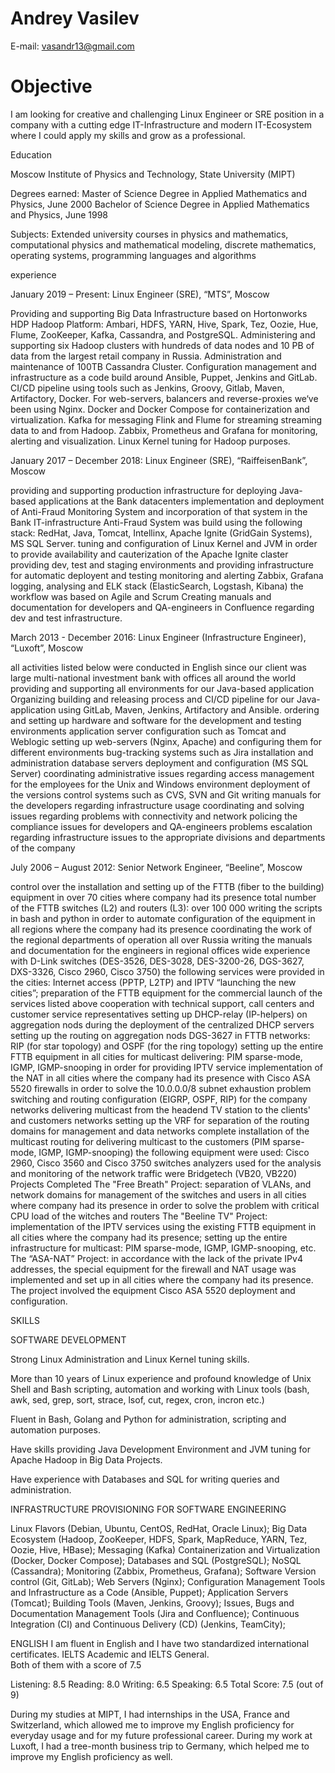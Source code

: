 # Andrey Vasilev


E-mail:			vasandr13@gmail.com

# Objective

I am looking for creative and challenging Linux Engineer or SRE position in a company with a cutting edge IT-Infrastructure and modern IT-Ecosystem where I could apply my skills and grow as a professional.
 
Education

Moscow Institute of Physics and Technology, State University (MIPT)

Degrees earned:
Master of Science Degree in Applied Mathematics and Physics, June 2000
Bachelor of Science Degree in Applied Mathematics and Physics, June 1998

Subjects:
Extended university courses in physics and mathematics, computational physics and mathematical modeling, discrete mathematics, operating systems, programming languages and algorithms

experience

January 2019 – Present:  Linux Engineer (SRE), “MTS”, Moscow

Providing and supporting Big Data Infrastructure based on Hortonworks HDP Hadoop Platform: Ambari, HDFS, YARN, Hive, Spark, Tez, Oozie, Hue, Flume, ZooKeeper, Kafka, Cassandra, and PostgreSQL.
Administering and supporting six Hadoop clusters with hundreds of data nodes and 10 PB of data from the largest retail company in Russia.
Administration and maintenance of 100TB Cassandra Cluster.
Configuration management and infrastructure as a code build around Ansible, Puppet, Jenkins and GitLab.   
CI/CD pipeline using tools such as Jenkins, Groovy, Gitlab, Maven, Artifactory, Docker.
For web-servers, balancers and reverse-proxies we‘ve been using Nginx. 
Docker and Docker Compose for containerization and virtualization.
Kafka for messaging
Flink and Flume for streaming streaming data to and from Hadoop.
Zabbix, Prometheus and Grafana for monitoring, alerting and visualization.
Linux Kernel tuning for Hadoop purposes.



January 2017 – December 2018: Linux Engineer (SRE), “RaiffeisenBank”, Moscow

providing and supporting production infrastructure for deploying Java-based applications at the Bank datacenters
implementation and deployment of Anti-Fraud Monitoring System and incorporation of that system in the Bank IT-infrastructure 
Anti-Fraud System was build using the following stack: RedHat, Java, Tomcat, Intellinx, Apache Ignite (GridGain Systems), MS SQL Server.
tuning and configuration of Linux Kernel and JVM in order to provide availability and cauterization of the Apache Ignite claster 
providing dev, test and staging environments and providing infrastructure for automatic deployent and testing 
monitoring and alerting Zabbix, Grafana
logging, analysing and ELK stack (ElasticSearch, Logstash, Kibana)
the workflow was based on Agile and Scrum
Creating manuals and documentation for developers and QA-engineers in Confluence regarding dev and test infrastructure.

March 2013 - December 2016: Linux Engineer (Infrastructure Engineer), “Luxoft”, Moscow


all activities listed below were conducted in English since our client was large multi-national investment bank with offices all around the world
providing and supporting all environments for our Java-based application
Organizing building and releasing process and CI/CD pipeline for our Java-application using GitLab, Maven, Jenkins, Artifactory and Ansible.
ordering and setting up hardware and software for the development and testing environments
application server configuration such as Tomcat and Weblogic
setting up web-servers (Nginx, Apache) and configuring them for different environments
bug-tracking systems such as Jira installation and administration
database servers deployment and configuration (MS SQL Server)
coordinating administrative issues regarding access management for the employees for the Unix and Windows environment
deployment of the versions control systems such as CVS, SVN and Git
writing manuals for the developers regarding infrastructure usage 
coordinating and solving issues regarding problems with connectivity and network
policing the compliance issues for developers and QA-engineers
problems escalation regarding infrastructure issues to the appropriate divisions and departments of the company


July 2006 – August 2012: Senior Network Engineer, “Beeline”, Moscow

control over the installation and setting up of the FTTB (fiber to the building) equipment in over 70 cities where company had its presence
total number of the FTTB switches (L2) and routers (L3): over 100 000
writing the scripts in bash and python in order to automate configuration of the equipment in all regions where the company had its presence
coordinating the work of the regional departments of operation all over Russia
writing the manuals and documentation for the engineers in regional offices 
wide experience with D-Link switches (DES-3526, DES-3028, DES-3200-26, DGS-3627, DXS-3326, Cisco 2960, Cisco 3750)
the following services were provided in the cities: Internet access (PPTP, L2TP) and IPTV
“launching the new cities”; preparation of the FTTB equipment for the commercial launch of the services listed above
cooperation with technical support, call centers and customer service representatives
setting up DHCP-relay (IP-helpers) on aggregation nods during the deployment of the centralized DHCP servers
setting up the routing on aggregation nods DGS-3627 in FTTB networks: RIP (for star topology) and OSPF (for the ring topology)
setting up the entire FTTB equipment in all cities for multicast delivering: PIM sparse-mode, IGMP, IGMP-snooping in order for providing IPTV service
implementation of the NAT in all cities where the company had its presence with Cisco ASA 5520 firewalls in order to solve the 10.0.0.0/8 subnet exhaustion problem 
switching and routing configuration (EIGRP, OSPF, RIP) for the company networks
delivering multicast from the headend TV station to the clients' and customers networks
setting up the VRF for separation of the routing domains for management and data networks
complete installation of the multicast routing for delivering multicast to the customers (PIM sparse-mode, IGMP, IGMP-snooping)
the following equipment were used: Cisco 2960, Cisco 3560 and Cisco 3750 switches
analyzers used for the analysis and monitoring of the network traffic were Bridgetech (VB20, VB220)
Projects Completed
The "Free Breath" Project: separation of VLANs, and network domains for management of the switches and users in all cities where company had its presence in order to solve the problem with critical CPU load of the witches and routers
The "Beeline TV" Project: implementation of the IPTV services using the existing FTTB equipment in all cities where the company had its presence; setting up the entire infrastructure for multicast: PIM sparse-mode, IGMP, IGMP-snooping, etc.
The “ASA-NAT” Project: in accordance with the lack of the private IPv4 addresses, the special equipment for the firewall and NAT usage was implemented and set up in all cities where the company had its presence. The project involved the equipment Cisco ASA 5520 deployment and configuration.




SKILLS

SOFTWARE DEVELOPMENT

Strong Linux Administration and Linux Kernel tuning skills. 

More than 10 years of Linux experience and profound knowledge of Unix Shell and Bash scripting, automation and working with Linux tools (bash, awk, sed, grep, sort, strace, lsof, cut, regex, cron, incron etc.)

Fluent in Bash, Golang and Python for administration, scripting and automation purposes.

Have skills providing Java Development Environment and JVM tuning for Apache Hadoop in Big Data Projects.

Have experience with Databases and SQL for writing queries and administration.


INFRASTRUCTURE PROVISIONING FOR SOFTWARE ENGINEERING

Linux Flavors (Debian, Ubuntu, CentOS, RedHat, Oracle Linux);
Big Data Ecosystem (Hadoop, ZooKeeper, HDFS, Spark, MapReduce, YARN, Tez, Oozie, Hive, HBase);
Messaging (Kafka)
Containerization and Virtualization (Docker, Docker Compose);
Databases and SQL (PostgreSQL);
NoSQL (Cassandra);
Monitoring (Zabbix, Prometheus, Grafana);
Software Version control (Git, GitLab);
Web Servers (Nginx);
Configuration Management Tools and Infrastructure as a Code (Ansible, Puppet);
Application Servers (Tomcat);
Building Tools (Maven, Jenkins, Groovy);
Issues, Bugs and Documentation Management Tools (Jira and Confluence);
Continuous Integration (CI) and Continuous Delivery (CD) (Jenkins, TeamCity);

ENGLISH
I am fluent in English and I have two standardized international certificates.
IELTS Academic and IELTS General.  
Both of them with a score of 7.5

Listening: 8.5 Reading: 8.0 Writing: 6.5 Speaking: 6.5 Total Score: 7.5 (out of 9)

During my studies at MIPT, I had internships in the USA, France and Switzerland, which allowed me to improve my English proficiency for everyday usage and for my future professional career. During my work at Luxoft, I had a tree-month business trip to Germany, which helped me to improve my English proficiency as well.

